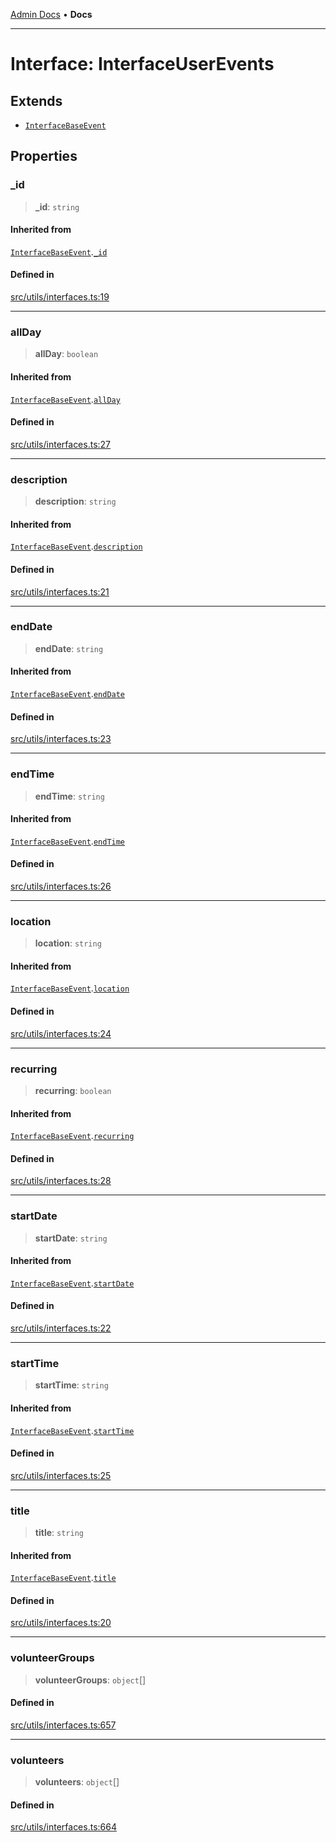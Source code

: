 [Admin Docs](/) • **Docs**

***

# Interface: InterfaceUserEvents

## Extends

- [`InterfaceBaseEvent`](InterfaceBaseEvent.md)

## Properties

### \_id

> **\_id**: `string`

#### Inherited from

[`InterfaceBaseEvent`](InterfaceBaseEvent.md).[`_id`](InterfaceBaseEvent.md#_id)

#### Defined in

[src/utils/interfaces.ts:19](https://github.com/PalisadoesFoundation/talawa-admin/blob/main/src/utils/interfaces.ts#L19)

***

### allDay

> **allDay**: `boolean`

#### Inherited from

[`InterfaceBaseEvent`](InterfaceBaseEvent.md).[`allDay`](InterfaceBaseEvent.md#allday)

#### Defined in

[src/utils/interfaces.ts:27](https://github.com/PalisadoesFoundation/talawa-admin/blob/main/src/utils/interfaces.ts#L27)

***

### description

> **description**: `string`

#### Inherited from

[`InterfaceBaseEvent`](InterfaceBaseEvent.md).[`description`](InterfaceBaseEvent.md#description)

#### Defined in

[src/utils/interfaces.ts:21](https://github.com/PalisadoesFoundation/talawa-admin/blob/main/src/utils/interfaces.ts#L21)

***

### endDate

> **endDate**: `string`

#### Inherited from

[`InterfaceBaseEvent`](InterfaceBaseEvent.md).[`endDate`](InterfaceBaseEvent.md#enddate)

#### Defined in

[src/utils/interfaces.ts:23](https://github.com/PalisadoesFoundation/talawa-admin/blob/main/src/utils/interfaces.ts#L23)

***

### endTime

> **endTime**: `string`

#### Inherited from

[`InterfaceBaseEvent`](InterfaceBaseEvent.md).[`endTime`](InterfaceBaseEvent.md#endtime)

#### Defined in

[src/utils/interfaces.ts:26](https://github.com/PalisadoesFoundation/talawa-admin/blob/main/src/utils/interfaces.ts#L26)

***

### location

> **location**: `string`

#### Inherited from

[`InterfaceBaseEvent`](InterfaceBaseEvent.md).[`location`](InterfaceBaseEvent.md#location)

#### Defined in

[src/utils/interfaces.ts:24](https://github.com/PalisadoesFoundation/talawa-admin/blob/main/src/utils/interfaces.ts#L24)

***

### recurring

> **recurring**: `boolean`

#### Inherited from

[`InterfaceBaseEvent`](InterfaceBaseEvent.md).[`recurring`](InterfaceBaseEvent.md#recurring)

#### Defined in

[src/utils/interfaces.ts:28](https://github.com/PalisadoesFoundation/talawa-admin/blob/main/src/utils/interfaces.ts#L28)

***

### startDate

> **startDate**: `string`

#### Inherited from

[`InterfaceBaseEvent`](InterfaceBaseEvent.md).[`startDate`](InterfaceBaseEvent.md#startdate)

#### Defined in

[src/utils/interfaces.ts:22](https://github.com/PalisadoesFoundation/talawa-admin/blob/main/src/utils/interfaces.ts#L22)

***

### startTime

> **startTime**: `string`

#### Inherited from

[`InterfaceBaseEvent`](InterfaceBaseEvent.md).[`startTime`](InterfaceBaseEvent.md#starttime)

#### Defined in

[src/utils/interfaces.ts:25](https://github.com/PalisadoesFoundation/talawa-admin/blob/main/src/utils/interfaces.ts#L25)

***

### title

> **title**: `string`

#### Inherited from

[`InterfaceBaseEvent`](InterfaceBaseEvent.md).[`title`](InterfaceBaseEvent.md#title)

#### Defined in

[src/utils/interfaces.ts:20](https://github.com/PalisadoesFoundation/talawa-admin/blob/main/src/utils/interfaces.ts#L20)

***

### volunteerGroups

> **volunteerGroups**: `object`[]

#### Defined in

[src/utils/interfaces.ts:657](https://github.com/PalisadoesFoundation/talawa-admin/blob/main/src/utils/interfaces.ts#L657)

***

### volunteers

> **volunteers**: `object`[]

#### Defined in

[src/utils/interfaces.ts:664](https://github.com/PalisadoesFoundation/talawa-admin/blob/main/src/utils/interfaces.ts#L664)
